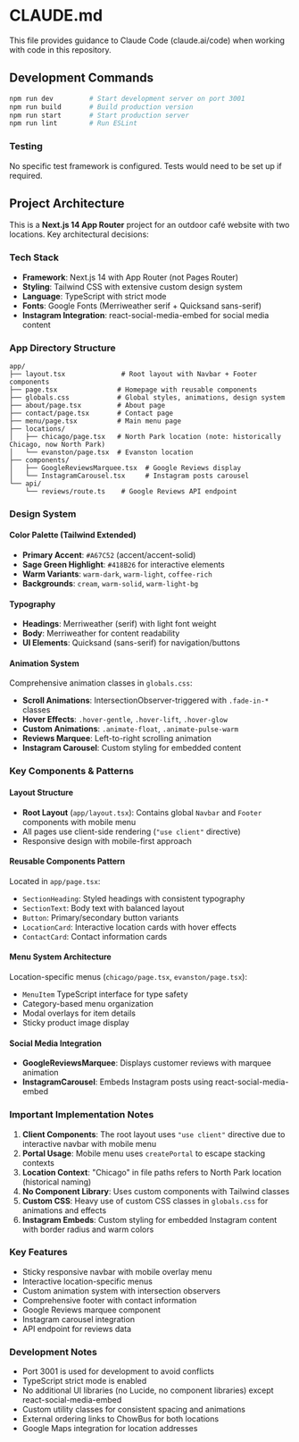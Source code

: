 # CLAUDE.md

This file provides guidance to Claude Code (claude.ai/code) when working with code in this repository.

## Development Commands

```bash
npm run dev         # Start development server on port 3001
npm run build       # Build production version
npm run start       # Start production server
npm run lint        # Run ESLint
```

### Testing
No specific test framework is configured. Tests would need to be set up if required.

## Project Architecture

This is a **Next.js 14 App Router** project for an outdoor café website with two locations. Key architectural decisions:

### Tech Stack
- **Framework**: Next.js 14 with App Router (not Pages Router)
- **Styling**: Tailwind CSS with extensive custom design system
- **Language**: TypeScript with strict mode
- **Fonts**: Google Fonts (Merriweather serif + Quicksand sans-serif)
- **Instagram Integration**: react-social-media-embed for social media content

### App Directory Structure
```
app/
├── layout.tsx              # Root layout with Navbar + Footer components
├── page.tsx               # Homepage with reusable components
├── globals.css            # Global styles, animations, design system
├── about/page.tsx         # About page
├── contact/page.tsx       # Contact page
├── menu/page.tsx          # Main menu page
├── locations/
│   ├── chicago/page.tsx   # North Park location (note: historically Chicago, now North Park)
│   └── evanston/page.tsx  # Evanston location
├── components/
│   ├── GoogleReviewsMarquee.tsx  # Google Reviews display
│   └── InstagramCarousel.tsx     # Instagram posts carousel
└── api/
    └── reviews/route.ts    # Google Reviews API endpoint
```

### Design System

#### Color Palette (Tailwind Extended)
- **Primary Accent**: `#A67C52` (accent/accent-solid)
- **Sage Green Highlight**: `#418B26` for interactive elements
- **Warm Variants**: `warm-dark`, `warm-light`, `coffee-rich`
- **Backgrounds**: `cream`, `warm-solid`, `warm-light-bg`

#### Typography
- **Headings**: Merriweather (serif) with light font weight
- **Body**: Merriweather for content readability
- **UI Elements**: Quicksand (sans-serif) for navigation/buttons

#### Animation System
Comprehensive animation classes in `globals.css`:
- **Scroll Animations**: IntersectionObserver-triggered with `.fade-in-*` classes
- **Hover Effects**: `.hover-gentle`, `.hover-lift`, `.hover-glow`
- **Custom Animations**: `.animate-float`, `.animate-pulse-warm`
- **Reviews Marquee**: Left-to-right scrolling animation
- **Instagram Carousel**: Custom styling for embedded content

### Key Components & Patterns

#### Layout Structure
- **Root Layout** (`app/layout.tsx`): Contains global `Navbar` and `Footer` components with mobile menu
- All pages use client-side rendering (`"use client"` directive)
- Responsive design with mobile-first approach

#### Reusable Components Pattern
Located in `app/page.tsx`:
- `SectionHeading`: Styled headings with consistent typography
- `SectionText`: Body text with balanced layout
- `Button`: Primary/secondary button variants
- `LocationCard`: Interactive location cards with hover effects
- `ContactCard`: Contact information cards

#### Menu System Architecture
Location-specific menus (`chicago/page.tsx`, `evanston/page.tsx`):
- `MenuItem` TypeScript interface for type safety
- Category-based menu organization
- Modal overlays for item details
- Sticky product image display

#### Social Media Integration
- **GoogleReviewsMarquee**: Displays customer reviews with marquee animation
- **InstagramCarousel**: Embeds Instagram posts using react-social-media-embed

### Important Implementation Notes

1. **Client Components**: The root layout uses `"use client"` directive due to interactive navbar with mobile menu
2. **Portal Usage**: Mobile menu uses `createPortal` to escape stacking contexts
3. **Location Context**: "Chicago" in file paths refers to North Park location (historical naming)
4. **No Component Library**: Uses custom components with Tailwind classes
5. **Custom CSS**: Heavy use of custom CSS classes in `globals.css` for animations and effects
6. **Instagram Embeds**: Custom styling for embedded Instagram content with border radius and warm colors

### Key Features
- Sticky responsive navbar with mobile overlay menu
- Interactive location-specific menus
- Custom animation system with intersection observers
- Comprehensive footer with contact information
- Google Reviews marquee component
- Instagram carousel integration
- API endpoint for reviews data

### Development Notes
- Port 3001 is used for development to avoid conflicts
- TypeScript strict mode is enabled
- No additional UI libraries (no Lucide, no component libraries) except react-social-media-embed
- Custom utility classes for consistent spacing and animations
- External ordering links to ChowBus for both locations
- Google Maps integration for location addresses
